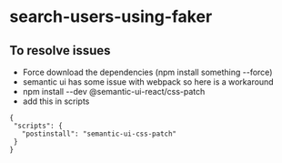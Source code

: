 # search-users-using-faker
## To resolve issues
- Force download the dependencies (npm install something --force)
- semantic ui has some issue with webpack so here is a workaround
- npm install --dev @semantic-ui-react/css-patch
- add this in scripts
```
{
 "scripts": {
   "postinstall": "semantic-ui-css-patch"
 }
}
```
